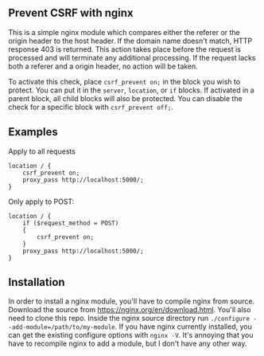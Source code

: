 ## Prevent CSRF with nginx

This is a simple nginx module which compares either the referer or the origin header to the host header. If the domain name doesn't match, HTTP response 403 is returned. This action takes place before the request is processed and will terminate any additional processing. If the request lacks both a referer and a origin header, no action will be taken.

To activate this check, place `csrf_prevent on;` in the block you wish to protect. You can put it in the `server`, `location`, or `if`  blocks. If activated in a parent block, all child blocks will also be protected. You can disable the check for a specific block with `csrf_prevent off;`.

## Examples

Apply to all requests

```
location / {
	csrf_prevent on;
	proxy_pass http://localhost:5000/;
}
```

Only apply to POST:

```
location / {
	if ($request_method = POST)
	{
		csrf_prevent on;
	}
	proxy_pass http://localhost:5000/;
}
```

## Installation

In order to install a nginx module, you'll have to compile nginx from source. Download the source from https://nginx.org/en/download.html. You'll also need to clone this repo. Inside the nginx source directory run `./configure --add-module=/path/to/my-module`. If you have nginx currently installed, you can get the existing configure options with `nginx -V`. It's annoying that you have to recompile nginx to add a module, but I don't have any other way.
